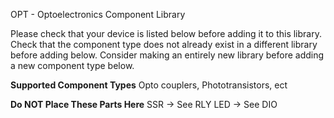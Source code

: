 OPT - Optoelectronics Component Library

Please check that your device is listed below before adding it to this library.
Check that the component type does not already exist in a different library before adding below.
Consider making an entirely new library before adding a new component type below.

__Supported Component Types__
Opto couplers, Phototransistors, ect

__Do NOT Place These Parts Here__
SSR -> See RLY
LED -> See DIO